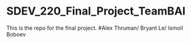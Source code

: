 # SDEV_220_Final_Project_TeamBAI

This is the repo for the final project.
#Alex Thruman/ Bryant Le/ Ismoil Boboev 
